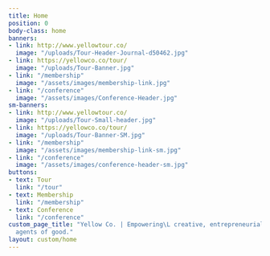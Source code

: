```yaml
---
title: Home
position: 0
body-class: home
banners:
- link: http://www.yellowtour.co/
  image: "/uploads/Tour-Header-Journal-d50462.jpg"
- link: https://yellowco.co/tour/
  image: "/uploads/Tour-Banner.jpg"
- link: "/membership"
  image: "/assets/images/membership-link.jpg"
- link: "/conference"
  image: "/assets/images/Conference-Header.jpg"
sm-banners:
- link: http://www.yellowtour.co/
  image: "/uploads/Tour-Small-header.jpg"
- link: https://yellowco.co/tour/
  image: "/uploads/Tour-Banner-SM.jpg"
- link: "/membership"
  image: "/assets/images/membership-link-sm.jpg"
- link: "/conference"
  image: "/assets/images/conference-header-sm.jpg"
buttons:
- text: Tour
  link: "/tour"
- text: Membership
  link: "/membership"
- text: Conference
  link: "/conference"
custom_page_title: "Yellow Co. | Empowering\L creative, entrepreneurial women to become
  agents of good."
layout: custom/home
---
```



